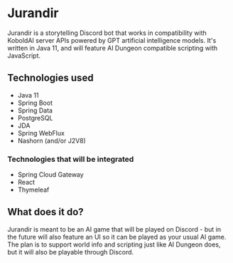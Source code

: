 # Jurandir
Jurandir is a storytelling Discord bot that works in compatibility with KoboldAI server APIs powered by GPT artificial intelligence models. It's written in Java 11, and will feature AI Dungeon compatible scripting with JavaScript.

## Technologies used
* Java 11
* Spring Boot
* Spring Data
* PostgreSQL
* JDA
* Spring WebFlux
* Nashorn (and/or J2V8)

### Technologies that will be integrated
* Spring Cloud Gateway
* React
* Thymeleaf

## What does it do?
Jurandir is meant to be an AI game that will be played on Discord - but in the future will also feature an UI so it can be played as your usual AI game. The plan is to support world info and scripting just like AI Dungeon does, but it will also be playable through Discord.